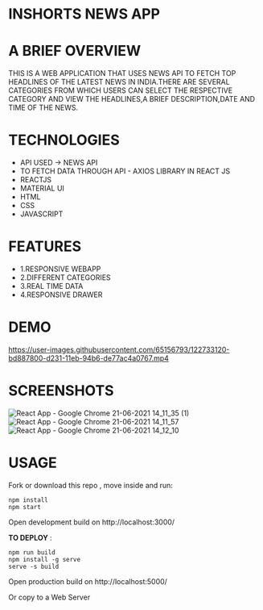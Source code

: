 # INSHORTS NEWS APP  

# A BRIEF OVERVIEW


THIS IS A WEB APPLICATION THAT USES NEWS API TO FETCH TOP HEADLINES OF THE LATEST NEWS IN INDIA.THERE ARE SEVERAL CATEGORIES FROM WHICH USERS CAN SELECT THE RESPECTIVE CATEGORY AND VIEW THE HEADLINES,A BRIEF DESCRIPTION,DATE AND TIME OF THE NEWS.

# TECHNOLOGIES  

- API USED -> NEWS API 
- TO FETCH DATA THROUGH API - AXIOS LIBRARY IN REACT JS
- REACTJS
- MATERIAL UI 
- HTML
- CSS
- JAVASCRIPT

# FEATURES
- 1.RESPONSIVE WEBAPP
- 2.DIFFERENT CATEGORIES
- 3.REAL TIME DATA
- 4.RESPONSIVE DRAWER


# DEMO   
 
https://user-images.githubusercontent.com/65156793/122733120-bd887800-d231-11eb-94b6-de77ac4a0767.mp4

# SCREENSHOTS
![React App - Google Chrome 21-06-2021 14_11_35 (1)](https://user-images.githubusercontent.com/65156793/122733844-6c2cb880-d232-11eb-9e69-acc18bbf9e27.png)
![React App - Google Chrome 21-06-2021 14_11_57](https://user-images.githubusercontent.com/65156793/122733865-718a0300-d232-11eb-8c5f-c72952b1f252.png)
![React App - Google Chrome 21-06-2021 14_12_10](https://user-images.githubusercontent.com/65156793/122733877-7353c680-d232-11eb-8caf-8cf97ff1a9ef.png)


# USAGE 
Fork or download this repo , move inside and run:

```
npm install
npm start
```
Open development build on http://localhost:3000/

**TO DEPLOY** :
```
npm run build
npm install -g serve
serve -s build
```
Open production build on http://localhost:5000/

Or copy to a Web Server


